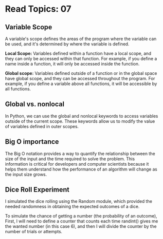 # Read Topics: 07
## Variable Scope

A variable's scope defines the areas of the program where the variable can be used, and it's determined by where the variable is defined.

**Local Scope:** Variables defined within a function have a local scope, and they can only be accessed within that function. For example, if you define a name inside a function, it will only be accessed inside the function.

**Global scope:** Variables defined outside of a function or in the global space have global scope, and they can be accessed throughout the program. For example, if you define a variable above all functions, it will be accessible by all functions.

## Global vs. nonlocal

In Python, we can use the global and nonlocal keywords to access variables outside of the current scope. These keywords allow us to modify the value of variables defined in outer scopes.

## Big O importance

The Big O notation provides a way to quantify the relationship between the size of the input and the time required to solve the problem. This information is critical for developers and computer scientists because it helps them understand how the performance of an algorithm will change as the input size grows.

## Dice Roll Experiment

I simulated the dice rolling using the Random module, which provided the needed randomness in obtaining the expected outcomes of a dice.

To simulate the chance of getting a number (the probability of an outcome), First, I will need to define a counter that counts each time randint() gives me the wanted number (in this case 6), and then I will divide the counter by the number of trials or attempts.